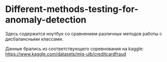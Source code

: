 # Different-methods-testing-for-anomaly-detection

Здесь содержится ноутбук со сравнением различных методов работы с дисбалансными классами.

Данные брались из соответствующего соревнования на kaggle: https://www.kaggle.com/datasets/mlg-ulb/creditcardfraud
